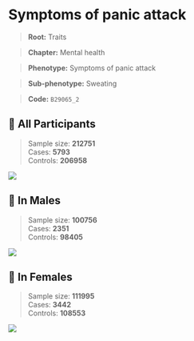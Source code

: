 # Symptoms of panic attack
> **Root:** Traits  

> **Chapter:** Mental health  

> **Phenotype:** Symptoms of panic attack  

> **Sub-phenotype:** Sweating  

> **Code:** `B29065_2`

## 🧪 All Participants  
> Sample size: **212751**  
> Cases: **5793**  
> Controls: **206958**
<img src="/Traits/Figures/ALL/B29065_2.png"/>
<CsvTable src="/Traits_Data/ALL/LG_B29065_2.csv" label="🔍 View full results" />

## 👨 In Males  
> Sample size: **100756**  
> Cases: **2351**  
> Controls: **98405**
<img src="/Traits/Figures/Male/B29065_2.png"/>
<CsvTable src="/Traits_Data/Male/LG_B29065_2.csv" label="🔍 View full results" />

## 👩 In Females  
> Sample size: **111995**  
> Cases: **3442**  
> Controls: **108553**
<img src="/Traits/Figures/Female/B29065_2.png"/>
<CsvTable src="/Traits_Data/Female/LG_B29065_2.csv" label="🔍 View full results" />
